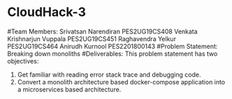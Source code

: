 # CloudHack-3
#Team Members:
Srivatsan Narendiran          PES2UG19CS408
Venkata Krishnarjun Vuppala   PES2UG19CS451
Raghavendra Yelkur            PES2UG19CS464
Anirudh Kurnool               PES2201800143
#Problem Statement: Breaking down monoliths
#Deliverables:
This problem statement has two objectives:

  1. Get familiar with reading error stack trace and debugging code.
  2. Convert a monolith architecture based docker-compose application into a microservices based architecture.
